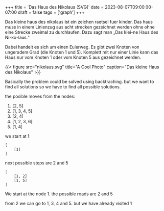 +++
title = 'Das Haus des Nikolaus (SVG)'
date = 2023-08-07T09:00:00-07:00
draft = false
tags = ['graph']
+++

Das kleine haus des nikolaus ist ein zeichen raetsel fuer kinder. Das haus muss in einem Linienzug aus acht strecken
gezeichnet werden ohne ohne eine Strecke zweimal zu durchlaufen. Dazu sagt man „Das klei-ne Haus des Ni-ko-laus.“

Dabei handelt es sich um einen Eulerweg. Es gibt zwei Knoten von ungeradem Grad (die Knoten 1 und 5). Komplett mit nur einer 
Linie kann das Haus nur vom Knoten 1 oder vom Knoten 5 aus gezeichnet werden.

{{< figure src="nikolaus.svg" title="A Cool Photo" caption="Das kleine Haus des Nikolaus" >}}

Basically the problem could be solved using backtraching. but we want to find all solutions so we have to find all possible solutions.


the posible moves from the nodes:

1)  [2, 5]
2)  [1, 3, 4, 5]
3)  [2, 4]
4)  [1, 2, 3, 6]
5)  [1, 4]

we start at 1

```
[
    [1]
]
```

next possible steps are 2 and 5

```
[
    [1, 2]
    [1, 5]
]
```


We start at the node 1. 
the possible roads are 2 and 5

from 2 we can go to 1, 3, 4 and 5. but we have already visited 1


<canvas id=canvas oncontextmenu=event.preventdefault()></canvas>

<div>
    <table id="solutions"></table>
</div>

<script>
    let get_steps;

    function on_load() {
        const dpr = window.devicePixelRatio;
        let canvas = document.getElementById('canvas');

        get_steps = Module.cwrap(
            "get_steps",
            null,
            []
        );

        solutions();
    }
    var Module = {
        postRun: [ on_load ],
        canvas: document.getElementById('canvas'),
    };

    function solutions() {
            const rustMessage = Module.UTF8ToString(get_steps());
            const jsArray = JSON.parse(rustMessage);
            let table = "";
            for (var i = 0; i < jsArray.length; i++) {
                    table += "<tr>";
                    let radio = "<td><input type='radio' id='selected_solution' name='" + i + "' value='" + i + "' " + (i == 0 ? "selected" : "") + " /></td>";
                    console.log(radio);
                    table += radio;
                    for (var j = 0; j<jsArray[i].length; j++) {
                            table += "<td>" + jsArray[i][j] + "</td>";
                    
                    }
                    table += "</tr>";
            }
            document.getElementById("solutions").innerHTML = "<table border='1'>" + table + "</table>";
    }
</script>
<script src="/nikolaus.js"></script>
